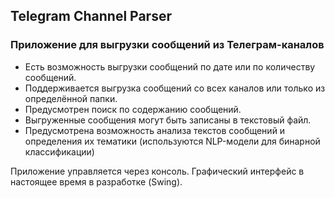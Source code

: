 ## Telegram Channel Parser
### Приложение для выгрузки сообщений из Телеграм-каналов

* Есть возможность выгрузки сообщений по дате или по количеству сообщений.
* Поддерживается выгрузка сообщений со всех каналов или только из определённой папки.
* Предусмотрен поиск по содержанию сообщений.
* Выгруженные сообщения могут быть записаны в текстовый файл.
* Предусмотрена возможность анализа текстов сообщений и определения их тематики (используются NLP-модели для бинарной классификации)

Приложение управляется через консоль. Графический интерфейс в настоящее время в разработке (Swing).